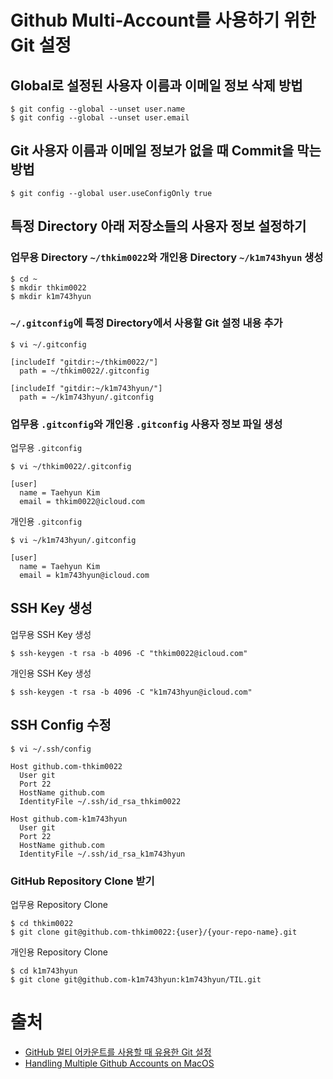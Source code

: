 # Github Multi-Account를 사용하기 위한 Git 설정
  

## Global로 설정된 사용자 이름과 이메일 정보 삭제 방법
```
$ git config --global --unset user.name
$ git config --global --unset user.email
```
  

## Git 사용자 이름과 이메일 정보가 없을 때 Commit을 막는 방법
```
$ git config --global user.useConfigOnly true
```
  

## 특정 Directory 아래 저장소들의 사용자 정보 설정하기
  

### 업무용 Directory `~/thkim0022`와 개인용 Directory `~/k1m743hyun` 생성
```
$ cd ~
$ mkdir thkim0022
$ mkdir k1m743hyun
```
  

### `~/.gitconfig`에 특정 Directory에서 사용할 Git 설정 내용 추가
```
$ vi ~/.gitconfig
```
```
[includeIf "gitdir:~/thkim0022/"]
  path = ~/thkim0022/.gitconfig
  
[includeIf "gitdir:~/k1m743hyun/"]
  path = ~/k1m743hyun/.gitconfig
```
  

### 업무용 `.gitconfig`와 개인용 `.gitconfig` 사용자 정보 파일 생성
업무용 `.gitconfig`
```
$ vi ~/thkim0022/.gitconfig
```
```
[user]
  name = Taehyun Kim
  email = thkim0022@icloud.com
```
  

개인용 `.gitconfig`
```
$ vi ~/k1m743hyun/.gitconfig
```
```
[user]
  name = Taehyun Kim
  email = k1m743hyun@icloud.com
```
  

## SSH Key 생성
업무용 SSH Key 생성
```
$ ssh-keygen -t rsa -b 4096 -C "thkim0022@icloud.com"
```
  

개인용 SSH Key 생성
```
$ ssh-keygen -t rsa -b 4096 -C "k1m743hyun@icloud.com"
```

## SSH Config 수정
```
$ vi ~/.ssh/config
```
```
Host github.com-thkim0022
  User git
  Port 22
  HostName github.com
  IdentityFile ~/.ssh/id_rsa_thkim0022

Host github.com-k1m743hyun
  User git
  Port 22
  HostName github.com
  IdentityFile ~/.ssh/id_rsa_k1m743hyun
```
  

### GitHub Repository Clone 받기
업무용 Repository Clone
```
$ cd thkim0022
$ git clone git@github.com-thkim0022:{user}/{your-repo-name}.git
```
  

개인용 Repository Clone
```
$ cd k1m743hyun
$ git clone git@github.com-k1m743hyun:k1m743hyun/TIL.git
```
  
  
# 출처
- [GitHub 멀티 어카운트를 사용할 때 유용한 Git 설정](https://www.lainyzine.com/ko/article/useful-git-settings-when-using-github-multi-account/)
- [Handling Multiple Github Accounts on MacOS](https://gist.github.com/Jonalogy/54091c98946cfe4f8cdab2bea79430f9)